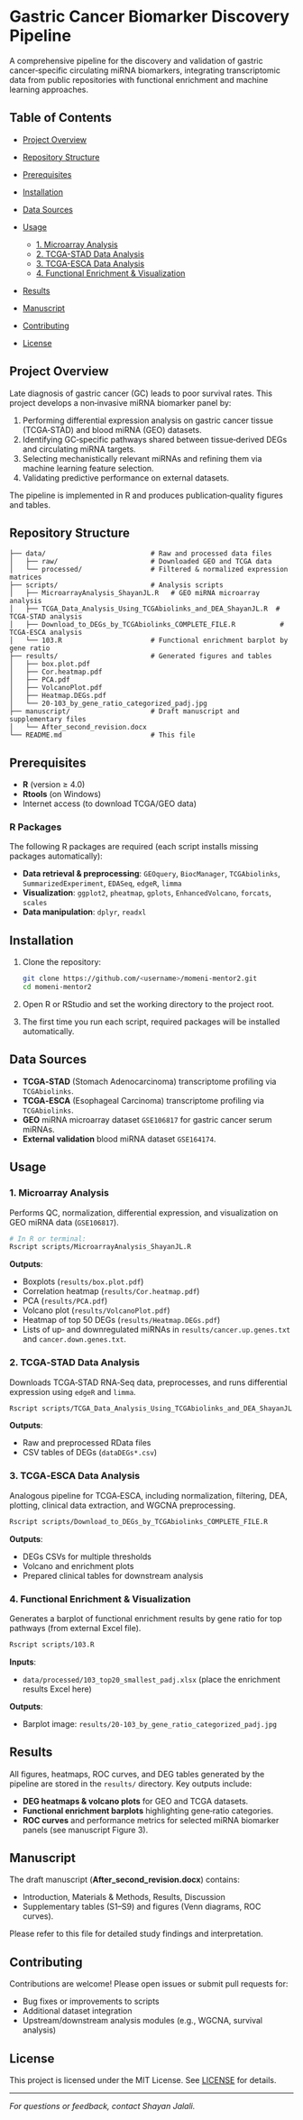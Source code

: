 # Gastric Cancer Biomarker Discovery Pipeline

A comprehensive pipeline for the discovery and validation of gastric cancer‑specific circulating miRNA biomarkers, integrating transcriptomic data from public repositories with functional enrichment and machine learning approaches.

## Table of Contents

* [Project Overview](#project-overview)
* [Repository Structure](#repository-structure)
* [Prerequisites](#prerequisites)
* [Installation](#installation)
* [Data Sources](#data-sources)
* [Usage](#usage)

  * [1. Microarray Analysis](#1-microarray-analysis)
  * [2. TCGA-STAD Data Analysis](#2-tcga-stad-data-analysis)
  * [3. TCGA-ESCA Data Analysis](#3-tcga-esca-data-analysis)
  * [4. Functional Enrichment & Visualization](#4-functional-enrichment--visualization)
* [Results](#results)
* [Manuscript](#manuscript)
* [Contributing](#contributing)
* [License](#license)

## Project Overview

Late diagnosis of gastric cancer (GC) leads to poor survival rates. This project develops a non‑invasive miRNA biomarker panel by:

1. Performing differential expression analysis on gastric cancer tissue (TCGA‑STAD) and blood miRNA (GEO) datasets.
2. Identifying GC‑specific pathways shared between tissue‑derived DEGs and circulating miRNA targets.
3. Selecting mechanistically relevant miRNAs and refining them via machine learning feature selection.
4. Validating predictive performance on external datasets.

The pipeline is implemented in R and produces publication‑quality figures and tables.

## Repository Structure

```
├── data/                          # Raw and processed data files
│   ├── raw/                       # Downloaded GEO and TCGA data
│   └── processed/                 # Filtered & normalized expression matrices
├── scripts/                       # Analysis scripts
│   ├── MicroarrayAnalysis_ShayanJL.R   # GEO miRNA microarray analysis
│   ├── TCGA_Data_Analysis_Using_TCGAbiolinks_and_DEA_ShayanJL.R  # TCGA‑STAD analysis
│   ├── Download_to_DEGs_by_TCGAbiolinks_COMPLETE_FILE.R           # TCGA‑ESCA analysis
│   └── 103.R                      # Functional enrichment barplot by gene ratio
├── results/                       # Generated figures and tables
│   ├── box.plot.pdf
│   ├── Cor.heatmap.pdf
│   ├── PCA.pdf
│   ├── VolcanoPlot.pdf
│   ├── Heatmap.DEGs.pdf
│   └── 20-103_by_gene_ratio_categorized_padj.jpg
├── manuscript/                    # Draft manuscript and supplementary files
│   └── After_second_revision.docx
└── README.md                      # This file
```

## Prerequisites

* **R** (version ≥ 4.0)
* **Rtools** (on Windows)
* Internet access (to download TCGA/GEO data)

### R Packages

The following R packages are required (each script installs missing packages automatically):

* **Data retrieval & preprocessing**: `GEOquery`, `BiocManager`, `TCGAbiolinks`, `SummarizedExperiment`, `EDASeq`, `edgeR`, `limma`
* **Visualization**: `ggplot2`, `pheatmap`, `gplots`, `EnhancedVolcano`, `forcats`, `scales`
* **Data manipulation**: `dplyr`, `readxl`

## Installation

1. Clone the repository:

   ```bash
   git clone https://github.com/<username>/momeni-mentor2.git
   cd momeni-mentor2
   ```
2. Open R or RStudio and set the working directory to the project root.
3. The first time you run each script, required packages will be installed automatically.

## Data Sources

* **TCGA‑STAD** (Stomach Adenocarcinoma) transcriptome profiling via `TCGAbiolinks`.
* **TCGA‑ESCA** (Esophageal Carcinoma) transcriptome profiling via `TCGAbiolinks`.
* **GEO** miRNA microarray dataset `GSE106817` for gastric cancer serum miRNAs.
* **External validation** blood miRNA dataset `GSE164174`.

## Usage

### 1. Microarray Analysis

Performs QC, normalization, differential expression, and visualization on GEO miRNA data (`GSE106817`).

```bash
# In R or terminal:
Rscript scripts/MicroarrayAnalysis_ShayanJL.R
```

**Outputs**:

* Boxplots (`results/box.plot.pdf`)
* Correlation heatmap (`results/Cor.heatmap.pdf`)
* PCA (`results/PCA.pdf`)
* Volcano plot (`results/VolcanoPlot.pdf`)
* Heatmap of top 50 DEGs (`results/Heatmap.DEGs.pdf`)
* Lists of up‐ and downregulated miRNAs in `results/cancer.up.genes.txt` and `cancer.down.genes.txt`.

### 2. TCGA‑STAD Data Analysis

Downloads TCGA‑STAD RNA‑Seq data, preprocesses, and runs differential expression using `edgeR` and `limma`.

```bash
Rscript scripts/TCGA_Data_Analysis_Using_TCGAbiolinks_and_DEA_ShayanJL.R
```

**Outputs**:

* Raw and preprocessed RData files
* CSV tables of DEGs (`dataDEGs*.csv`)

### 3. TCGA‑ESCA Data Analysis

Analogous pipeline for TCGA‑ESCA, including normalization, filtering, DEA, plotting, clinical data extraction, and WGCNA preprocessing.

```bash
Rscript scripts/Download_to_DEGs_by_TCGAbiolinks_COMPLETE_FILE.R
```

**Outputs**:

* DEGs CSVs for multiple thresholds
* Volcano and enrichment plots
* Prepared clinical tables for downstream analysis

### 4. Functional Enrichment & Visualization

Generates a barplot of functional enrichment results by gene ratio for top pathways (from external Excel file).

```bash
Rscript scripts/103.R
```

**Inputs**:

* `data/processed/103_top20_smallest_padj.xlsx` (place the enrichment results Excel here)

**Outputs**:

* Barplot image: `results/20-103_by_gene_ratio_categorized_padj.jpg`

## Results

All figures, heatmaps, ROC curves, and DEG tables generated by the pipeline are stored in the `results/` directory. Key outputs include:

* **DEG heatmaps & volcano plots** for GEO and TCGA datasets.
* **Functional enrichment barplots** highlighting gene‐ratio categories.
* **ROC curves** and performance metrics for selected miRNA biomarker panels (see manuscript Figure 3).

## Manuscript

The draft manuscript (**After\_second\_revision.docx**) contains:

* Introduction, Materials & Methods, Results, Discussion
* Supplementary tables (S1–S9) and figures (Venn diagrams, ROC curves).

Please refer to this file for detailed study findings and interpretation.

## Contributing

Contributions are welcome! Please open issues or submit pull requests for:

* Bug fixes or improvements to scripts
* Additional dataset integration
* Upstream/downstream analysis modules (e.g., WGCNA, survival analysis)

## License

This project is licensed under the MIT License. See [LICENSE](LICENSE) for details.

---

*For questions or feedback, contact Shayan Jalali.*
